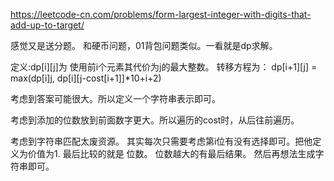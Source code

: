 https://leetcode-cn.com/problems/form-largest-integer-with-digits-that-add-up-to-target/

感觉又是送分题。
和硬币问题，01背包问题类似。一看就是dp求解。

定义:dp[i][j]为 使用前i个元素其代价为j的最大整数。
转移方程为：
dp[i+1][j] = max(dp[i][j](不使用第i+1个元素), dp[i][j-cost[i+1]]*10+i+2)

考虑到答案可能很大。所以定义一个字符串表示即可。

考虑到添加的位数放到前面数字更大。所以遍历的cost时，从后往前遍历。

考虑到字符串匹配太废资源。
其实每次只需要考虑第i位有没有选择即可。把他定义为价值为1. 最后比较的就是 位数。
位数越大的有最后结果。
然后再想法生成字符串即可。
